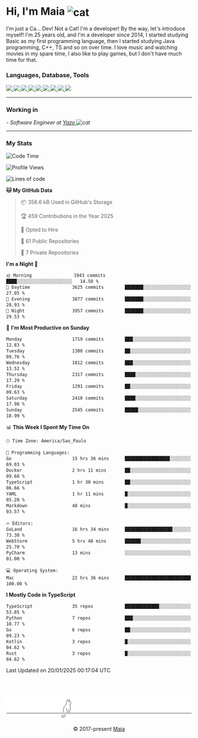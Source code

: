 <h1 align="left">Hi, I'm Maia 
<img src="https://emojis.slackmojis.com/emojis/images/1643509834/36299/black-cat.gif?1643509834" width="50" height="60" align="center"  alt="cat"/>
</h1>

I'm just a Ca... Dev! Not a Cat! I'm a developer! By the way, let's introduce myself!
I'm 25 years old, and I'm a developer since 2014, I started studying Basic as my first programming
language, then I started studying Java programming, C++, TS and so on over time.
I love music and watching movies in my spare time, I also like to play games, but I don't have much time for that.

<h3 align="left">Languages, Database, Tools</h3>
<p>
  <a href="https://www.typescriptlang.org">
    <img src="https://skillicons.dev/icons?i=ts" />
  </a>
  <a href="https://go.dev">
    <img src="https://skillicons.dev/icons?i=go" />
  </a>
  <a href="https://www.python.org">
    <img src="https://skillicons.dev/icons?i=python" />
  </a>
  <a href="https://gradle.org">
    <img src="https://skillicons.dev/icons?i=gradle" />
  </a>
  <a href="https://redis.io">
    <img src="https://skillicons.dev/icons?i=redis" />
  </a>
  <a href="https://www.mongodb.com">
    <img src="https://skillicons.dev/icons?i=mongodb" />
  </a>
  <a href="https://nodejs.org">
    <img src="https://skillicons.dev/icons?i=nodejs" />
  </a>
  <a href="https://www.javascript.com">
    <img src="https://skillicons.dev/icons?i=js" />
  </a>
  <a href="https://www.docker.com">
    <img src="https://skillicons.dev/icons?i=docker" />
  </a>
</p>

<hr/>

<h3>Working in</h3>

<p><em> - Software Engineer at <a href="[https://pdasolucoes.com.br](https://yazo.com.br/)">Yazo
</a><img src="https://media.giphy.com/media/WUlplcMpOCEmTGBtBW/giphy.gif" width="30" alt="cat"> 
</em></p>

<hr/>

### My Stats

<!--START_SECTION:waka-->
![Code Time](http://img.shields.io/badge/Code%20Time-5%2C142%20hrs%2040%20mins-blue)

![Profile Views](http://img.shields.io/badge/Profile%20Views-1-blue)

![Lines of code](https://img.shields.io/badge/From%20Hello%20World%20I%27ve%20Written-4.3%20million%20lines%20of%20code-blue)

**🐱 My GitHub Data** 

> 📦 358.6 kB Used in GitHub's Storage 
 > 
> 🏆 459 Contributions in the Year 2025
 > 
> 💼 Opted to Hire
 > 
> 📜 61 Public Repositories 
 > 
> 🔑 7 Private Repositories 
 > 
**I'm a Night 🦉** 

```text
🌞 Morning                1943 commits        ████░░░░░░░░░░░░░░░░░░░░░   14.50 % 
🌆 Daytime                3625 commits        ███████░░░░░░░░░░░░░░░░░░   27.05 % 
🌃 Evening                3877 commits        ███████░░░░░░░░░░░░░░░░░░   28.93 % 
🌙 Night                  3957 commits        ███████░░░░░░░░░░░░░░░░░░   29.53 % 
```
📅 **I'm Most Productive on Sunday** 

```text
Monday                   1719 commits        ███░░░░░░░░░░░░░░░░░░░░░░   12.83 % 
Tuesday                  1308 commits        ██░░░░░░░░░░░░░░░░░░░░░░░   09.76 % 
Wednesday                1812 commits        ███░░░░░░░░░░░░░░░░░░░░░░   13.52 % 
Thursday                 2317 commits        ████░░░░░░░░░░░░░░░░░░░░░   17.29 % 
Friday                   1291 commits        ██░░░░░░░░░░░░░░░░░░░░░░░   09.63 % 
Saturday                 2410 commits        ████░░░░░░░░░░░░░░░░░░░░░   17.98 % 
Sunday                   2545 commits        █████░░░░░░░░░░░░░░░░░░░░   18.99 % 
```


📊 **This Week I Spent My Time On** 

```text
🕑︎ Time Zone: America/Sao_Paulo

💬 Programming Languages: 
Go                       15 hrs 36 mins      █████████████████░░░░░░░░   69.03 % 
Docker                   2 hrs 11 mins       ██░░░░░░░░░░░░░░░░░░░░░░░   09.68 % 
TypeScript               1 hr 30 mins        ██░░░░░░░░░░░░░░░░░░░░░░░   06.66 % 
YAML                     1 hr 11 mins        █░░░░░░░░░░░░░░░░░░░░░░░░   05.28 % 
Markdown                 48 mins             █░░░░░░░░░░░░░░░░░░░░░░░░   03.57 % 

🔥 Editors: 
GoLand                   16 hrs 34 mins      ██████████████████░░░░░░░   73.30 % 
WebStorm                 5 hrs 48 mins       ██████░░░░░░░░░░░░░░░░░░░   25.70 % 
PyCharm                  13 mins             ░░░░░░░░░░░░░░░░░░░░░░░░░   01.00 % 

💻 Operating System: 
Mac                      22 hrs 36 mins      █████████████████████████   100.00 % 
```

**I Mostly Code in TypeScript** 

```text
TypeScript               35 repos            █████████████░░░░░░░░░░░░   53.85 % 
Python                   7 repos             ███░░░░░░░░░░░░░░░░░░░░░░   10.77 % 
Go                       6 repos             ██░░░░░░░░░░░░░░░░░░░░░░░   09.23 % 
Kotlin                   3 repos             █░░░░░░░░░░░░░░░░░░░░░░░░   04.62 % 
Rust                     3 repos             █░░░░░░░░░░░░░░░░░░░░░░░░   04.62 % 
```




 Last Updated on 20/01/2025 00:17:04 UTC
<!--END_SECTION:waka-->


<br/>
<br/>

<p align="center"><img src="https://raw.githubusercontent.com/gabrielmaialva33/gabrielmaialva33/master/assets/gray0_ctp_on_line.svg?sanitize=true" /></p>
<p align="center">&copy; 2017-present <a href="https://github.com/gabrielmaialva33/" target="_blank">Maia</a>
